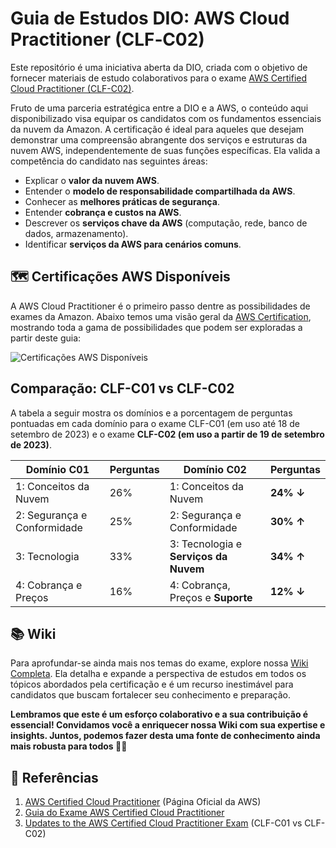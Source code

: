 # Guia de Estudos DIO: AWS Cloud Practitioner (CLF‐C02)

Este repositório é uma iniciativa aberta da DIO, criada com o objetivo de fornecer materiais de estudo colaborativos para o exame [AWS Certified Cloud Practitioner (CLF-C02)](https://aws.amazon.com/pt/certification/certified-cloud-practitioner/).

Fruto de uma parceria estratégica entre a DIO e a AWS, o conteúdo aqui disponibilizado visa equipar os candidatos com os fundamentos essenciais da nuvem da Amazon. A certificação é ideal para aqueles que desejam demonstrar uma compreensão abrangente dos serviços e estruturas da nuvem AWS, independentemente de suas funções específicas. Ela valida a competência do candidato nas seguintes áreas:

* Explicar o **valor da nuvem AWS**.
* Entender o **modelo de responsabilidade compartilhada da AWS**.
* Conhecer as **melhores práticas de segurança**.
* Entender **cobrança e custos na AWS**.
* Descrever os **serviços chave da AWS** (computação, rede, banco de dados, armazenamento).
* Identificar **serviços da AWS para cenários comuns**.

## 🗺️ Certificações AWS Disponíveis

A AWS Cloud Practitioner é o primeiro passo dentre as possibilidades de exames da Amazon. Abaixo temos uma visão geral da [AWS Certification](https://aws.amazon.com/pt/certification), mostrando toda a gama de possibilidades que podem ser exploradas a partir deste guia:

![Certificações AWS Disponíveis](https://github.com/digitalinnovationone/aws-clf-c02/assets/730492/6829dcee-fcac-4525-bc74-6daaaec514f9)

## Comparação: CLF-C01 vs CLF-C02

A tabela a seguir mostra os domínios e a porcentagem de perguntas pontuadas em cada domínio para o exame CLF-C01 (em uso até 18 de setembro de 2023) e o exame **CLF-C02 (em uso a partir de 19 de setembro de 2023)**.

| Domínio C01                       | Perguntas | Domínio C02                           | Perguntas      |
|-----------------------------------|-----------|---------------------------------------|----------------|
| 1: Conceitos da Nuvem             | 26%       | 1: Conceitos da Nuvem                 | **24% ↓**      |
| 2: Segurança e Conformidade       | 25%       | 2: Segurança e Conformidade           | **30% ↑**      |
| 3: Tecnologia                     | 33%       | 3: Tecnologia e **Serviços da Nuvem** | **34% ↑**      |
| 4: Cobrança e Preços              | 16%       | 4: Cobrança, Preços e **Suporte**     | **12% ↓**      |

## 📚 Wiki

Para aprofundar-se ainda mais nos temas do exame, explore nossa [Wiki Completa](https://github.com/digitalinnovationone/aws-clf-c02/wiki). Ela detalha e expande a perspectiva de estudos em todos os tópicos abordados pela certificação e é um recurso inestimável para candidatos que buscam fortalecer seu conhecimento e preparação. 

**Lembramos que este é um esforço colaborativo e a sua contribuição é essencial! Convidamos você a enriquecer nossa Wiki com sua expertise e insights. Juntos, podemos fazer desta uma fonte de conhecimento ainda mais robusta para todos 👊🤩**

## 📌 Referências

1. [AWS Certified Cloud Practitioner](https://aws.amazon.com/pt/certification/certified-cloud-practitioner/) (Página Oficial da AWS)
2. [Guia do Exame AWS Certified Cloud Practitioner](https://github.com/digitalinnovationone/aws-clf-c02/files/14139841/AWS.Certified.Cloud.Practitioner.certificate.pdf)
3. [Updates to the AWS Certified Cloud Practitioner Exam](https://www.whizlabs.com/blog/aws-cloud-practitioner-clf-c02-exam/) (CLF-C01 vs CLF-C02)
